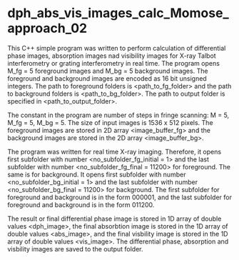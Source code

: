 # dph_abs_vis_images_calc_Momose_approach_02

This C++ simple program was written to perform calculation of differential phase images, absorption images nad visibility images for X-ray Talbot interferometry or grating interferometry in real time. The program opens M_fg = 5 foreground images and M_bg = 5 background images. The foreground and background images are encoded as 16 bit unsigned integers. The path to foreground folders is <path_to_fg_folder> and the path to background folders is <path_to_bg_folder>. The path to output folder is specified in <path_to_output_folder>. 

The constant in the program are number of steps in fringe scanning: M = 5, M_fg = 5, M_bg = 5. The size of input images is 1536 x 512 pixels. The foreground images are stored in 2D array <image_buffer_fg> and the background images are stored in the 2D array <image_buffer_bg>. 

The program was written for real time X-ray imaging. Therefore, it opens first subfolder with number <no_subfolder_fg_initial = 1> and the last subfolder with number <no_subfolder_fg_final = 11200> for foreground. The same is for background. It opens first subfolder with number <no_subfolder_bg_initial = 1> and the last subfolder with number <no_subfolder_bg_final = 11200> for background. The first subfolder for foreground and background is in the form 000001, and the last subfolder for foreground and background is in the form 011200. 

The result or final differential phase image is stored in 1D array of double values <dph_image>, the final absorbtion image is stored in the 1D array of double values <abs_image>, and the final visbility image is stored in the 1D array of double values <vis_image>. The differential phase, absorption and visbility images are saved to the output folder. 
